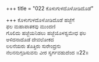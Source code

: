 +++
title = "022 ಕೊಳುಗುಳದೊಳೋಡಿದೊಡೆ"

+++
ಕೊಳುಗುಳದೊಳೋಡಿದೊಡೆ ಹಜ್ಜೆಗೆ  
ಫಲ ಮಹಾಪಾತಕವು ಮುಂದಣಿ  
ಗೊಲಿದು ಹಜ್ಜೆಯನಿಡಲು ಹಜ್ಜೆಯೊಳಶ್ವಮೇಧ ಫಲ  
ಅಳಿದನಾದೊಡೆ ದೇವಲೋಕದ  
ಲಲನೆಯರು ತೊತ್ತಿರು ಸುರೇಂದ್ರನು  
ನೆಲನನುಗ್ಗಡಿಸುವನು ವೀರ ಸ್ವರ್ಗವಹುದೆಂದ      ॥22॥